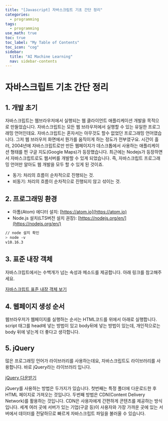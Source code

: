 ```yaml
---
title: "[Javascript] 자바스크립트 기초 간단 정리" 
categories:
  - programming
tags:
  - programming
use_math: true
toc: true
toc_label: "My Table of Contents"
toc_icon: "cog"
sidebar:
  title: "AI Machine Learning"
  nav: sidebar-contents
---
```


# 자바스크립트 기초 간단 정리

## 1. 개발 초기

자바스크립트는 웹브라우저에서 실행되는 웹 클라이언트 애플리케이션 개발을 목적으로 만들었습니다. 
자바스크립트는 모든 웹 브라우저에서 실행할 수 있는 유일한 프로그래밍 언어인데요. 
자바스크립트는 혼자서는 아무것도 할수 없었던 프로그래밍 언어였습니다. 
그저 웹 브러우저 화면에서 뭔가를 움직이게 하는 정도가 전부였구요. 
시간이 흘러, 2004년에 자바스크립트로만 만든 웹페이지가 데스크톱에서 사용하는 
애플리케이션 형태를 띈 구글 지도(Google Maps)가 등장했습니다. 
최근에는 Nodejs가 등장하면서 자바스크립트로도 웹서버를 개발할 수 있게 되었습니다. 
즉, 자바스크립트 프로그래밍 언어만 알아도 웹 개발을 모두 할 수 있게 된 것이죠. 

* 동기: 처리의 흐름이 순차적으로 진행되는 것.
* 비동기: 처리의 흐름이 순차적으로 진행되지 않고 섞이는 것.

## 2. 프로그래밍 환경

* 아톰(Atom) 에디터 설치: [https://atom.io](https://atom.io)
* Node.js 설치(LTS버전 설치 권장): [https://nodejs.org/en/](https://nodejs.org/en/)

```bash
// node 설치 확인
> node -v
v10.16.3
```
## 3. 표준 내장 객체

자바스크립트에서는 수백개가 넘는 속성과 메소드를 제공합니다. 아래 링크를 참고해주세요. 

[자바스크립트 표준 내장 객체 보기](https://developer.mozilla.org/ko/docs/Web/JavaScript/Reference/Global_Objects)

## 4. 웹페이지 생성 순서

웹브라우저가 웹페이지를 실행하는 순서는 HTML코드를 위에서 아래로 실행합니다. 
script 태그를 head에 넣는 방법이 있고 body뒤에 넣는 방법이 있는데, 
개인적으로는 body 뒤에 넣는게 더 좋다고 생각합니다. 

## 5. jQuery

많은 프로그래밍 언어가 라이브러리를 사용하는데요, 자바스크립트도 라이브러리를 사용합니다. 
바로 jQuery라는 라이브러리 입니다. 

[jQuery 다운받기](http://jquery.com/)

jQuery를 사용하는 방법은 두가지가 있습니다. 첫번째는 특정 폴더에 다운로드한 후 HTML 페이지로 가져오는 것입니다. 
두번째 방법은 CDN(Content Delivery Network)를 활용하는 것입니다. 
CDN은 사용자에게 간편하게 콘텐츠를 제공하는 방식입니다. 
세계 여러 곳에 서버가 있는 기업(구글 등)이 사용자와 가장 가까운 곳에 있는 서버에서 데이터를 전달하므로 
빠르게 자바스크립트 파일을 불러올 수 있습니다. 
